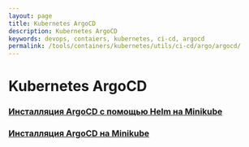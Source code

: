 ```yaml
---
layout: page
title: Kubernetes ArgoCD
description: Kubernetes ArgoCD
keywords: devops, contaiers, kubernetes, ci-cd, argocd
permalink: /tools/containers/kubernetes/utils/ci-cd/argo/argocd/
---
```


# Kubernetes ArgoCD

### [Инсталляция ArgoCD с помощью Helm на Minikube](/tools/containers/kubernetes/utils/ci-cd/argo/argocd/setup-argocd-using-helm/)

### [Инсталляция ArgoCD на Minikube](/tools/containers/kubernetes/utils/ci-cd/argo/argocd/setup/)
